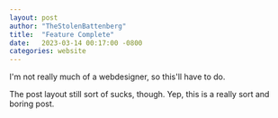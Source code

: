 ```yaml
---
layout: post
author: "TheStolenBattenberg"
title:  "Feature Complete"
date:   2023-03-14 00:17:00 -0800
categories: website
---
```

I'm not really much of a webdesigner, so this'll have to do.

The post layout still sort of sucks, though. Yep, this is a really sort and boring post.
